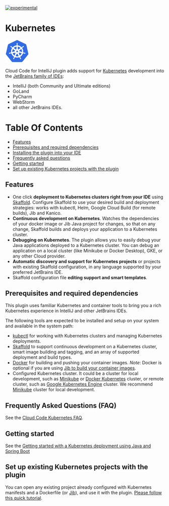 [![experimental](http://badges.github.io/stability-badges/dist/experimental.svg)](http://github.com/badges/stability-badges)

# Kubernetes
<img src="docs/images/kubernetes.png" alt="kubernetes" width="75" />

Cloud Code for IntelliJ plugin adds support for [Kubernetes](https://www.kubernetes.io) development into the [JetBrains family of IDEs](https://www.jetbrains.com/products.html): 
* IntelliJ (both Community and Ultimate editions)
* GoLand
* PyCharm
* WebStorm
* all other JetBrains IDEs.

# Table Of Contents

 * [Features](#features)
  * [Prerequisites and required dependencies](#prerequisites-and-required-dependencies)
  * [Installing the plugin into your IDE](#installing-the-plugin-into-your-ide)
  * [Frequently asked questions](#frequently-asked-questions-faq)
  * [Getting started](#getting-started)
  * [Set up existing Kubernetes projects with the plugin](#set-up-existing-kubernetes-projects-with-the-plugin)


## Features

* One click **deployment to Kubernetes clusters right from your IDE** using [Skaffold](https://skaffold.dev/docs/getting-started/). Configure Skaffold to use your desired build and deployment strategies: works with kubectl, Helm, Google Cloud Build (for remote builds), Jib and Kanico.
* **Continuous development on Kubernetes**. Watches the dependencies of your docker image or Jib Java project for changes, so that on any change, Skaffold builds and deploys your application to a Kubernetes cluster.
* **Debugging on Kubernetes**. The plugin allows you to easily debug your Java applications deployed to a Kubernetes cluster. You can debug an application on a local cluster (like Minikube or Docker Desktop), GKE, or any other Cloud provider.
* **Automatic discovery and support for Kubernetes projects** or projects with existing Skaffold configuration, in any language supported by your preferred JetBrains IDE.
* Skaffold configuration file **editing support and smart templates**.

## Prerequisites and required dependencies

This plugin uses familiar Kubernetes and container tools to bring you a rich Kubernetes experience in IntelliJ and other JetBrains IDEs. 

The following tools are expected to be installed and setup on your system and available in the system path:

* [kubectl](https://kubernetes.io/docs/tasks/tools/install-kubectl/) for working with Kubernetes clusters and managing Kubernetes deployments.
* [Skaffold](https://skaffold.dev/docs/getting-started/) to support continuous development on a Kubernetes cluster, smart image building and tagging, and an array of supported deployment and build types.
* [Docker](https://www.docker.com/) for building and pushing your container images. *Note*: Docker is optional if you are using [Jib to build your container images](https://github.com/GoogleContainerTools/jib).
* Configured Kubernetes cluster. It could be a cluster for local development, such as [Minikube](https://kubernetes.io/docs/setup/minikube/) or [Docker Kubernetes](https://docs.docker.com/docker-for-mac/kubernetes/) cluster, or remote cluster, such as [Google Kubernetes Engine](https://cloud.google.com/kubernetes-engine/) cluster. We recommend [Minikube](https://kubernetes.io/docs/setup/minikube/) cluster for local development.


## Frequently Asked Questions (FAQ)
See the [Cloud Code Kubernetes FAQ](docs/faq.md).

## Getting started

See the [Getting started with a Kubernetes deployment using Java and Spring Boot](docs/gettings-started.md) 

## Set up existing Kubernetes projects with the plugin

You can open any existing project already configured with Kubernetes manifests and a Dockerfile (or [Jib](https://github.com/GoogleContainerTools/jib)), and use it with the plugin. [Please follow this quick tutorial](docs/existing-k8s-projects.md).
 
